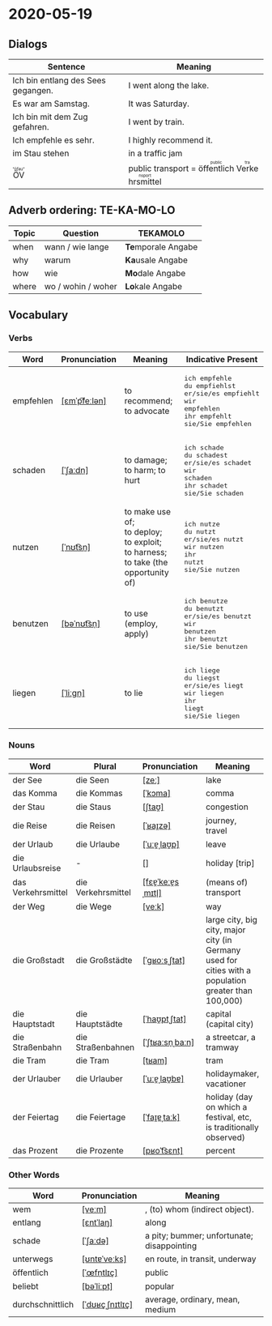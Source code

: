# 2020-05-19

## Dialogs

| Sentence                           | Meaning                                                      |
| ---------------------------------- | ------------------------------------------------------------ |
| Ich bin entlang des Sees gegangen. | I went along the lake.                                       |
| Es war am Samstag.                 | It was Saturday.                                             |
| Ich bin mit dem Zug gefahren.      | I went by train.                                             |
| Ich empfehle es sehr.              | I highly recommend it.                                       |
| im Stau stehen                     | in a traffic jam                                             |
| <ruby>ÖV<rt>"öfau"</rt></ruby>     | public transport = <ruby>öffentlich<rt>public</rt></ruby> <ruby>Verkehrsmittel<rt>transport</rt></ruby> |

## Adverb ordering: TE-KA-MO-LO

| Topic | Question           | TEKAMOLO             |
| ----- | ------------------ | -------------------- |
| when  | wann / wie lange   | **Te**mporale Angabe |
| why   | warum              | **Ka**usale Angabe   |
| how   | wie                | **Mo**dale Angabe    |
| where | wo / wohin / woher | **Lo**kale Angabe    |

## Vocabulary

### Verbs

| Word      | Pronunciation | Meaning | Indicative Present |
| --------- | ------------- | ------- | ------------------ |
|empfehlen|[[ɛmˈp͡feːlən]](https://cdn.duden.de/_media_/audio/ID4114261_159411811.mp3)|to recommend; to advocate|<pre>ich       empfehle<br>du        empfiehlst<br>er/sie/es empfiehlt<br>wir       empfehlen<br>ihr       empfehlt<br>sie/Sie   empfehlen</pre>|
|schaden|[[ˈʃaːdn̩]](https://cdn.duden.de/_media_/audio/ID4111040_482941314.mp3)|to damage; to harm; to hurt|<pre>ich       schade<br>du        schadest<br>er/sie/es schadet<br>wir       schaden<br>ihr       schadet<br>sie/Sie   schaden</pre>|
|nutzen|[[ˈnʊt͡sn̩]](https://cdn.duden.de/_media_/audio/ID4109860_271070351.mp3)|to make use of;<br />to deploy;<br />to exploit;<br />to harness;<br />to take (the opportunity of)|<pre>ich       nutze<br>du        nutzt<br>er/sie/es nutzt<br>wir       nutzen<br>ihr       nutzt<br>sie/Sie   nutzen</pre>|
|benutzen|[[bəˈnʊt͡sn̩]](https://cdn.duden.de/_media_/audio/ID4119000_454340968.mp3)|to use (employ, apply)|<pre>ich       benutze<br>du        benutzt<br>er/sie/es benutzt<br>wir       benutzen<br>ihr       benutzt<br>sie/Sie   benutzen</pre>|
|liegen|[[ˈliːɡn̩]](https://cdn.duden.de/_media_/audio/ID4114692_28439416.mp3)|to lie|<pre>ich       liege<br>du        liegst<br>er/sie/es liegt<br>wir       liegen<br>ihr       liegt<br>sie/Sie   liegen</pre>|

### Nouns

| Word               | Plural | Pronunciation | Meaning |
| ------------------ | ------ | ------------- | ------- |
|der See|die Seen|[[zeː]](https://cdn.duden.de/_media_/audio/ID4118768_90970794.mp3)|lake|
|das Komma|die Kommas|[[ˈkɔma]](https://cdn.duden.de/_media_/audio/ID4107254_511457485.mp3)|comma|
|der Stau|die Staus|[[ʃtaʊ̯]](https://cdn.duden.de/_media_/audio/ID4109576_343334783.mp3)|congestion|
|die Reise|die Reisen|[[ˈʁaɪ̯zə]](https://cdn.duden.de/_media_/audio/ID4111441_158040752.mp3)|journey, travel|
|der Urlaub|die Urlaube|[[ˈuːɐ̯ˌlaʊ̯p]](https://cdn.duden.de/_media_/audio/ID4111191_53024833.mp3)|leave|
|die Urlaubsreise|-|[[]](https://sounds.pons.com/audio_tts/de/Tdeen657847)|holiday [trip]|
|das Verkehrsmittel|die Verkehrsmittel|[[fɛɐ̯ˈkeːɐ̯sˌmɪtl̩]](https://cdn.duden.de/_media_/audio/ID4112051_342923688.mp3)|(means of) transport|
|der Weg|die Wege|[[veːk]](https://cdn.duden.de/_media_/audio/ID4115503_422506730.mp3)|way|
|die Großstadt|die Großstädte|[[ˈɡʁoːsˌʃtat]](https://cdn.duden.de/_media_/audio/ID4116344_170110519.mp3)|large city, big city, major city (in Germany used for cities with a population greater than 100,000)|
|die Hauptstadt|die Hauptstädte|[[ˈhaʊ̯ptˌʃtat]](https://cdn.duden.de/_media_/audio/ID4520005_47794743.mp3)|capital (capital city)|
|die Straßenbahn|die Straßenbahnen|[[ˈʃtʁaːsn̩ˌbaːn]](https://cdn.duden.de/_media_/audio/ID4120288_436075802.mp3)|a streetcar, a tramway|
|die Tram|die Tram|[[tʁam]](https://cdn.duden.de/_media_/audio/ID4118824_129920501.mp3)|tram|
|der Urlauber|die Urlauber|[[ˈuːɐ̯ˌlaʊ̯bɐ]](https://cdn.duden.de/_media_/audio/ID4521922_313762237.mp3)|holidaymaker, vacationer|
|der Feiertag|die Feiertage|[[ˈfaɪ̯ɐˌtaːk]](https://cdn.duden.de/_media_/audio/ID4170337_358258140.mp3)|holiday (day on which a festival, etc, is traditionally observed)|
|das Prozent|die Prozente|[[pʁoˈt͡sɛnt]](https://cdn.duden.de/_media_/audio/ID4111173_525685970.mp3)|percent|

### Other Words

| Word             | Pronunciation | Meaning |
| ---------------- | ------------- | ------- |
|wem|[[veːm]](https://cdn.duden.de/_media_/audio/ID4111090_280813220.mp3)|, (to) whom (indirect object).|
|entlang|[[ɛntˈlaŋ]](https://cdn.duden.de/_media_/audio/ID4139408_169047863.mp3)|along|
|schade|[[ˈʃaːdə]](https://cdn.duden.de/_media_/audio/ID4106706_217198268.mp3)|a pity; bummer; unfortunate; disappointing|
|unterwegs|[[ʊntɐˈveːks]](https://cdn.duden.de/_media_/audio/ID4115427_428610774.mp3)|en route, in transit, underway|
|öffentlich|[[ˈœfn̩tlɪç]](https://cdn.duden.de/_media_/audio/ID4111271_380901288.mp3)|public|
|beliebt|[[bəˈliːpt]](https://cdn.duden.de/_media_/audio/ID4109573_197740978.mp3)|popular|
|durchschnittlich|[[ˈdʊʁçˌʃnɪtlɪç]](https://cdn.duden.de/_media_/audio/ID4110424_276386721.mp3)|average, ordinary, mean, medium|

